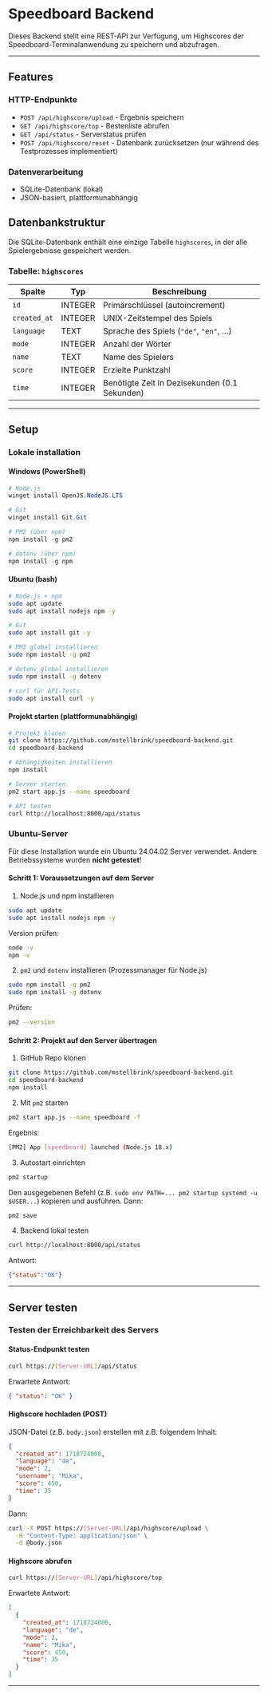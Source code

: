 # Speedboard Backend

Dieses Backend stellt eine REST-API zur Verfügung, um Highscores der 
Speedboard-Terminalanwendung zu speichern und abzufragen.

---
## Features
### HTTP-Endpunkte
- `POST /api/highscore/upload` - Ergebnis speichern
- `GET /api/highscore/top` - Bestenliste abrufen
- `GET /api/status` - Serverstatus prüfen
- `POST /api/highscore/reset` - Datenbank zurücksetzen (nur während des Testprozesses implementiert)
### Datenverarbeitung
- SQLite-Datenbank (lokal)
- JSON-basiert, plattformunabhängig

## Datenbankstruktur

Die SQLite-Datenbank enthält eine einzige Tabelle `highscores`, in der alle Spielergebnisse gespeichert werden.

### Tabelle: `highscores`

| Spalte       | Typ     | Beschreibung                     |
|--------------|----------|----------------------------------|
| `id`         | INTEGER | Primärschlüssel (autoincrement)  |
| `created_at` | INTEGER | UNIX-Zeitstempel des Spiels      |
| `language`   | TEXT    | Sprache des Spiels (`"de"`, `"en"`, …) |
| `mode`       | INTEGER | Anzahl der Wörter                |
| `name`       | TEXT    | Name des Spielers                |
| `score`      | INTEGER | Erzielte Punktzahl               |
| `time`       | INTEGER | Benötigte Zeit in Dezisekunden (0.1 Sekunden)|

---
## Setup
### Lokale installation 
#### Windows (PowerShell)
```powershell
# Node.js
winget install OpenJS.NodeJS.LTS

# Git
winget install Git.Git

# PM2 (über npm)
npm install -g pm2

# dotenv (über npm)
npm install -g npm
```
#### Ubuntu (bash)
```bash
# Node.js + npm
sudo apt update
sudo apt install nodejs npm -y

# Git
sudo apt install git -y

# PM2 global installieren
sudo npm install -g pm2

# dotenv global installieren
sudo npm install -g dotenv

# curl für API-Tests
sudo apt install curl -y
```

#### Projekt starten (plattformunabhängig)
```bash
# Projekt klonen
git clone https://github.com/mstellbrink/speedboard-backend.git
cd speedboard-backend

# Abhängigkeiten installieren
npm install

# Server starten
pm2 start app.js --name speedboard

# API testen
curl http://localhost:8000/api/status
```

### Ubuntu-Server
Für diese Installation wurde ein Ubuntu 24.04.02 Server verwendet. Andere Betriebssysteme wurden **nicht getestet**!

#### Schritt 1: Voraussetzungen auf dem Server
1. Node.js und npm installieren
```bash
sudo apt update
sudo apt install nodejs npm -y
```
Version prüfen:
```bash
node -v
npm -v
```

2. `pm2` und `dotenv` installieren (Prozessmanager für Node.js)
```bash
sudo npm install -g pm2
sudo npm install -g dotenv
```
Prüfen:
```bash
pm2 --version
```
#### Schritt 2: Projekt auf den Server übertragen
1. GitHub Repo klonen
```bash
git clone https://github.com/mstellbrink/speedboard-backend.git
cd speedboard-backend
npm install
```
2. Mit `pm2` starten
```bash
pm2 start app.js --name speedboard -f
```
Ergebnis:
```bash
[PM2] App [speedboard] launched (Node.js 18.x)
```
3. Autostart einrichten
```bash
pm2 startup
```
Den ausgegebenen Befehl (z.B. `sudo env PATH=... pm2 startup systemd -u $USER...`) kopieren und ausführen. Dann:
```bash
pm2 save
```
4. Backend lokal testen
```bash
curl http://localhost:8000/api/status
```
Antwort:
```json
{"status":"OK"}
```
---

## Server testen
### Testen der Erreichbarkeit des Servers
#### Status-Endpunkt testen
```bash
curl https://[Server-URL]/api/status
```
Erwartete Antwort:
```json
{ "status": "OK" }
```

#### Highscore hochladen (POST)
JSON-Datei (z.B. `body.json`) erstellen mit z.B. folgendem Inhalt:
```json
{
  "created_at": 1718724000,
  "language": "de",
  "mode": 2,
  "username": "Mika",
  "score": 450,
  "time": 35
}
```

Dann:
```bash
curl -X POST https://[Server-URL]/api/highscore/upload \
  -H "Content-Type: application/json" \
  -d @body.json
```

#### Highscore abrufen
```bash
curl https://[Server-URL]/api/highscore/top
```
Erwartete Antwort:
```json
[
  {
    "created_at": 1718724000,
    "language": "de",
    "mode": 2,
    "name": "Mika",
    "score": 450,
    "time": 35
  }
]
```
---
